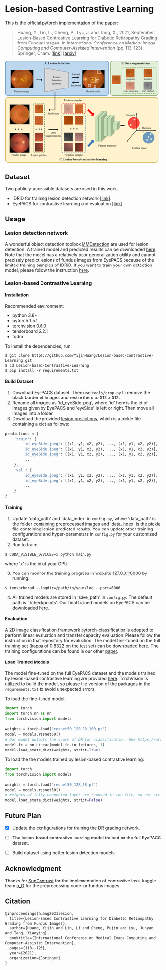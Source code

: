 # Lesion-based Contrastive Learning

This is the official pytorch implementation of the paper:

> Huang, Y., Lin, L., Cheng, P., Lyu, J. and Tang, X., 2021, September. Lesion-Based Contrastive Learning for Diabetic Retinopathy Grading from Fundus Images. In *International Conference on Medical Image Computing and Computer-Assisted Intervention* (pp. 113-123). Springer, Cham. [[link](https://link.springer.com/chapter/10.1007/978-3-030-87196-3_11)] [[arxiv](https://arxiv.org/abs/2107.08274)]

![](./imgs/framework.png)



## Dataset

Two publicly-accessible datasets are used in this work.

- IDRiD for training lesion detection network [[link](https://idrid.grand-challenge.org)].
- EyePACS for contrastive learning and evaluation [[link](https://www.kaggle.com/c/diabetic-retinopathy-detection/data)].



## Usage

### Lesion detection network

A wonderful object detection toolbox [MMDetection](https://github.com/open-mmlab/mmdetection) are used for lesion detection. A trained model and predicted results can be downloaded [here](https://github.com/YijinHuang/Lesion-based-Contrastive-Learning/releases/tag/v1.0). Note that the model has a relatively poor generalization ability and cannot precisely predict lesions of fundus images from EyePACS because of the limited training samples of IDRiD. If you want to train your own detection model, please follow the instruction [here](./detection/README.md).



### Lesion-based Contrastive Learning

#### Installation

Recommended environment:

- python 3.8+
- pytorch 1.5.1
- torchvision 0.6.0
- tensorboard 2.2.1
- tqdm

To install the dependencies, run:

```shell
$ git clone https://github.com/YijinHuang/Lesion-based-Contrastive-Learning.git
$ cd Lesion-based-Contrastive-Learning
$ pip install -r requirements.txt
```

#### Build Dataset

1. Download EyePACS dataset. Then use `tools/crop.py` to remove the black border of images and resize them to 512 x 512.
2. Rename all images as 'id_eyeSide.jpeg', where 'id' here is the id of images given by EyePACS and 'eyeSide' is left or right. Then move all images into a folder.
3. Download the provided [lesion predictions](https://github.com/YijinHuang/Lesion-based-Contrastive-Learning/releases/tag/v1.0), which is a pickle file containing a dict as follows:

```python
predictions = {
    'train': {
        'id_eyeSide.jpeg': [(x1, y1, x2, y2), ..., (x1, y1, x2, y2)],
        'id_eyeSide.jpeg': [(x1, y1, x2, y2), ..., (x1, y1, x2, y2)],
        'id_eyeSide.jpeg': [(x1, y1, x2, y2), ..., (x1, y1, x2, y2)],
        ...
    },
    'val': {
        'id_eyeSide.jpeg': [(x1, y1, x2, y2), ..., (x1, y1, x2, y2)],
        'id_eyeSide.jpeg': [(x1, y1, x2, y2), ..., (x1, y1, x2, y2)],
        ...
    }
}
```

#### Training

1. Update 'data_path' and 'data_index' in `config.py`, where 'data_path' is the folder containing preprocessed images and 'data_index' is the pickle file containing lesion predicted results. You can update other training configurations and hyper-parameters in `config.py` for your customized dataset.
2. Run to train:

```shell
$ CUDA_VISIBLE_DEVICES=x python main.py
```

where 'x' is the id of your GPU. 

3. You can monitor the training progress in website [127.0.0.1:6006](127.0.0.1:6006) by running:

```shell
$ tensorborad --logdir=/path/to/your/log --port=6006
```

4. All trained models are stored in 'save_path' in `config.py`. The default path is './checkpoints'. Our final trained models on EyePACS can be downloaded [here](https://github.com/YijinHuang/Lesion-based-Contrastive-Learning/releases/tag/v1.0).

#### Evaluation

A 2D image classification framework [pytorch-classification](https://github.com/YijinHuang/pytorch-classification) is adopted to perform linear evaluation and transfer capacity evaluation. Please follow the instruction in that repository for evaluation. The model fine-tuned on the full training set (kappa of 0.8322 on the test set) can be downloaded [here](https://github.com/YijinHuang/Lesion-based-Contrastive-Learning/releases). The training configurations can be found in our other [paper](https://arxiv.org/pdf/2110.14160.pdf).

#### Load Trained Models

The model fine-tuned on the full EyePACS dataset and the models trained by lesion-based contrastive learning are provided [here](https://github.com/YijinHuang/Lesion-based-Contrastive-Learning/releases). TorchVision is utilized to build the model, so please the version of the packages in the `requrements.txt` to avoid unexpected errors. 

To load the fine-tuned model:

```python
import torch
import torch.nn as nn
from torchvision import models

weights = torch.load('resnet50_128_08_100.pt')
model = models.resnet50()
# Our model outputs the score of DR for classification. See https://arxiv.org/pdf/2110.14160.pdf for more details.
model.fc = nn.Linear(model.fc.in_features, 1)
model.load_state_dict(weights, strict=True)
```

To load the the models trained by lesion-based contrastive learning:

```python
import torch
from torchvision import models

weights = torch.load('resnet50_128_08.pt')
model = models.resnet50()
# Weights of fully connected layer are removed in the file, so set strict to be False.
model.load_state_dict(weights, strict=False)
```



## Future Plan

- [x] Update the configurations for training the DR grading network.
- [ ] The lesion-based contrastive learning model trained on the full EyePACS dataset.
- [ ] Build dataset using better lesion detection models.



## Acknowledgment

Thanks for [SupContrast](https://github.com/HobbitLong/SupContrast) for the implementation of contrastive loss, kaggle team [o_O](https://github.com/sveitser/kaggle_diabetic) for the preprocessing code for fundus images.



## Citation

```
@inproceedings{huang2021lesion,
  title={Lesion-Based Contrastive Learning for Diabetic Retinopathy Grading from Fundus Images},
  author={Huang, Yijin and Lin, Li and Cheng, Pujin and Lyu, Junyan and Tang, Xiaoying},
  booktitle={International Conference on Medical Image Computing and Computer-Assisted Intervention},
  pages={113--123},
  year={2021},
  organization={Springer}
}
```

